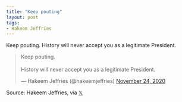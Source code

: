 ```yaml
---
title: "Keep pouting"
layout: post
tags:
- Hakeem Jeffries
---
```


Keep pouting. History will never accept you as a legitimate President.

<blockquote class="twitter-tweet"><p lang="en" dir="ltr">Keep pouting.<br><br>History will never accept you as a legitimate President.</p>&mdash; Hakeem Jeffries (@hakeemjeffries) <a href="https://twitter.com/hakeemjeffries/status/1331380500339036160?ref_src=twsrc%5Etfw">November 24, 2020</a></blockquote> <script async src="https://platform.twitter.com/widgets.js" charset="utf-8"></script>

Source: Hakeem Jeffries, via [𝕏](https://x.com)

